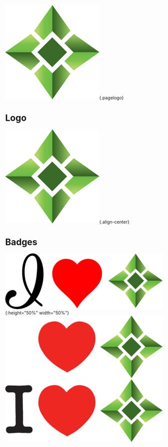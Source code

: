![Logo](/uploads/logo.png "Logo"){.pagelogo}
<!-- TITLE: Media -->
<!-- SUBTITLE: Ellaism - A stable network with no premine and no dev fees -->

# Logo
![Logo](/uploads/logo.png "Logo"){.align-center}

# Badges
![I Love Ella Alt](/uploads/badges/i-love-ella-alt.png "I Love Ella Alt"){:height="50%" width="50%"}
![I Love Ella White](/uploads/badges/i-love-ella-white.png "I Love Ella White")
![I Love Ella](/uploads/badges/i-love-ella.png "I Love Ella")